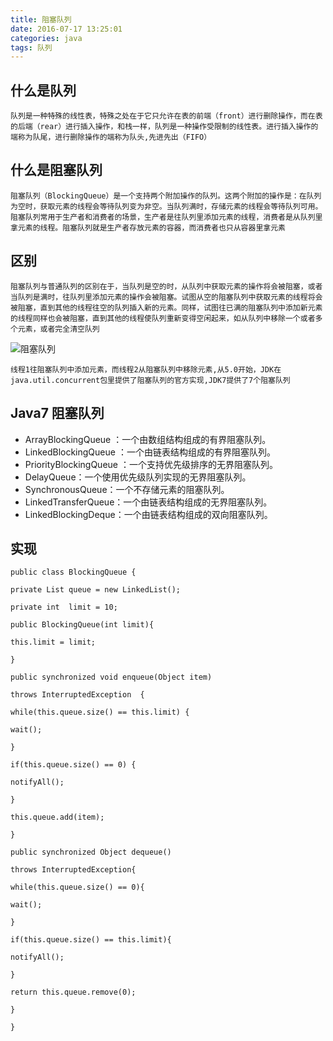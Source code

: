 ```yaml
---
title: 阻塞队列
date: 2016-07-17 13:25:01
categories: java
tags: 队列
---
```


## 什么是队列
```
队列是一种特殊的线性表，特殊之处在于它只允许在表的前端（front）进行删除操作，而在表的后端（rear）进行插入操作，和栈一样，队列是一种操作受限制的线性表。进行插入操作的端称为队尾，进行删除操作的端称为队头,先进先出（FIFO）
```

<!--more-->
## 什么是阻塞队列
```
阻塞队列（BlockingQueue）是一个支持两个附加操作的队列。这两个附加的操作是：在队列为空时，获取元素的线程会等待队列变为非空。当队列满时，存储元素的线程会等待队列可用。阻塞队列常用于生产者和消费者的场景，生产者是往队列里添加元素的线程，消费者是从队列里拿元素的线程。阻塞队列就是生产者存放元素的容器，而消费者也只从容器里拿元素
```

## 区别
```
阻塞队列与普通队列的区别在于，当队列是空的时，从队列中获取元素的操作将会被阻塞，或者当队列是满时，往队列里添加元素的操作会被阻塞。试图从空的阻塞队列中获取元素的线程将会被阻塞，直到其他的线程往空的队列插入新的元素。同样，试图往已满的阻塞队列中添加新元素的线程同样也会被阻塞，直到其他的线程使队列重新变得空闲起来，如从队列中移除一个或者多个元素，或者完全清空队列
```
![阻塞队列](http://ww3.sinaimg.cn/mw690/69045600gw1f5z1lgoet0j20ct04w0t5.jpg)
```
线程1往阻塞队列中添加元素，而线程2从阻塞队列中移除元素,从5.0开始，JDK在java.util.concurrent包里提供了阻塞队列的官方实现,JDK7提供了7个阻塞队列
```

## Java7 阻塞队列
- ArrayBlockingQueue ：一个由数组结构组成的有界阻塞队列。
- LinkedBlockingQueue ：一个由链表结构组成的有界阻塞队列。
- PriorityBlockingQueue ：一个支持优先级排序的无界阻塞队列。
- DelayQueue：一个使用优先级队列实现的无界阻塞队列。
- SynchronousQueue：一个不存储元素的阻塞队列。
- LinkedTransferQueue：一个由链表结构组成的无界阻塞队列。
- LinkedBlockingDeque：一个由链表结构组成的双向阻塞队列。

## 实现
```
public class BlockingQueue {
 
private List queue = new LinkedList();
 
private int  limit = 10;
 
public BlockingQueue(int limit){
 
this.limit = limit;
 
}
 
public synchronized void enqueue(Object item)
 
throws InterruptedException  {
 
while(this.queue.size() == this.limit) {
 
wait();
 
}
 
if(this.queue.size() == 0) {
 
notifyAll();
 
}
 
this.queue.add(item);
 
}
 
public synchronized Object dequeue()
 
throws InterruptedException{
 
while(this.queue.size() == 0){
 
wait();
 
}
 
if(this.queue.size() == this.limit){
 
notifyAll();
 
}
 
return this.queue.remove(0);
 
}
 
}
```

